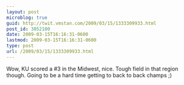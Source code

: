 ```yaml
---
layout: post
microblog: true
guid: http://twit.vmstan.com/2009/03/15/1333309933.html
post_id: 3052100
date: 2009-03-15T16:16:31-0600
lastmod: 2009-03-15T16:16:31-0600
type: post
url: /2009/03/15/1333309933.html
---
```

Wow, KU scored a #3 in the Midwest, nice. Tough field in that region though. Going to be a hard time getting to back to back champs ;)
